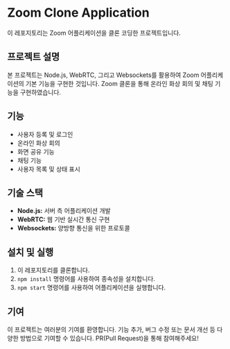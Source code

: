 # Zoom Clone Application

이 레포지토리는 Zoom 어플리케이션을 클론 코딩한 프로젝트입니다.

## 프로젝트 설명

본 프로젝트는 Node.js, WebRTC, 그리고 Websockets를 활용하여 Zoom 어플리케이션의 기본 기능을 구현한 것입니다. Zoom 클론을 통해 온라인 화상 회의 및 채팅 기능을 구현하였습니다.

## 기능

- 사용자 등록 및 로그인
- 온라인 화상 회의
- 화면 공유 기능
- 채팅 기능
- 사용자 목록 및 상태 표시

## 기술 스택

- **Node.js:** 서버 측 어플리케이션 개발
- **WebRTC:** 웹 기반 실시간 통신 구현
- **Websockets:** 양방향 통신을 위한 프로토콜

## 설치 및 실행

1. 이 레포지토리를 클론합니다.
2. `npm install` 명령어를 사용하여 종속성을 설치합니다.
3. `npm start` 명령어를 사용하여 어플리케이션을 실행합니다.

## 기여

이 프로젝트는 여러분의 기여를 환영합니다. 기능 추가, 버그 수정 또는 문서 개선 등 다양한 방법으로 기여할 수 있습니다. PR(Pull Request)을 통해 참여해주세요!

